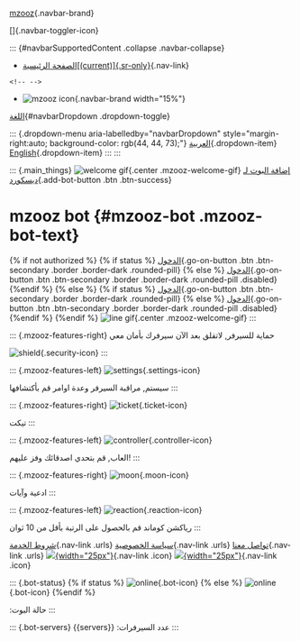 [mzooz](){.navbar-brand}

[]{.navbar-toggler-icon}

::: {#navbarSupportedContent .collapse .navbar-collapse}
-   [الصفحة الرئيسية[(current)]{.sr-only}](/home){.nav-link}

```{=html}
<!-- -->
```
-   ![mzooz
    icon](%7B%7Burl_for('static',%20filename='assets/images/mzooz.svg')%7D%7D){.navbar-brand
    width="15%"}

[اللغة](#){#navbarDropdown .dropdown-toggle}

::: {.dropdown-menu aria-labelledby="navbarDropdown" style="margin-right:auto; background-color: rgb(44, 44, 73);"}
[العربية](#){.dropdown-item} [English](#){.dropdown-item}
:::
:::

::: {.main_things}
![welcome
gif](%7B%7Burl_for('static',%20filename='assets/images/welcome.gif')%7D%7D){.center
.mzooz-welcome-gif} [إضافة البوت لـ
ديسكورد](%7B%7Binvite_bot%7D%7D){.add-bot-button .btn .btn-success}

mzooz bot {#mzooz-bot .mzooz-bot-text}
=========

{% if not authorized %} {% if status %} [الدخول](/login){.go-on-button
.btn .btn-secondary .border .border-dark .rounded-pill} {% else %}
[الدخول](#){.go-on-button .btn .btn-secondary .border .border-dark
.rounded-pill .disabled} {%endif %} {% else %} {% if status %}
[الدخول](/servers){.go-on-button .btn .btn-secondary .border
.border-dark .rounded-pill} {% else %} [الدخول](#){.go-on-button .btn
.btn-secondary .border .border-dark .rounded-pill .disabled} {%endif %}
{%endif %} ![line
gif](%7B%7Burl_for('static',%20filename='assets/images/line.gif')%7D%7D){.center
.mzooz-welcome-gif}
:::

::: {.mzooz-features-right}
حماية للسيرفر, لاتقلق بعد الآن سيرفرك بأمان معي

![shield](%7B%7Burl_for('static',%20filename='assets/images/shield.svg')%7D%7D){.security-icon}
:::

::: {.mzooz-features-left}
![settings](%7B%7Burl_for('static',%20filename='assets/images/settings.svg')%7D%7D){.settings-icon}

سيستم, مراقبة السيرفر وعدة اوامر قم بأكتشافها
:::

::: {.mzooz-features-right}
![ticket](%7B%7Burl_for('static',%20filename='assets/images/ticket.svg')%7D%7D){.ticket-icon}

تيكت
:::

::: {.mzooz-features-left}
![controller](%7B%7Burl_for('static',%20filename='assets/images/controle.svg')%7D%7D){.controller-icon}

العاب, قم بتحدي اصدقائك وفز عليهم!
:::

::: {.mzooz-features-right}
![moon](%7B%7Burl_for('static',%20filename='assets/images/moon.svg')%7D%7D){.moon-icon}

ادعية وآيات
:::

::: {.mzooz-features-left}
![reaction](%7B%7Burl_for('static',%20filename='assets/images/reaction.svg')%7D%7D){.reaction-icon}

رياكشن كوماند قم بالحصول على الرتبة بأقل من 10 ثوان
:::

[شروط الخدمة](#){.nav-link .urls} [سياسة الخصوصية](#){.nav-link .urls}
[تواصل معنا](#){.nav-link .urls}
[![](%7B%7Burl_for('static',%20filename='assets/images/discord.svg')%7D%7D){width="25px"}](#){.nav-link
.icon}
[![](%7B%7Burl_for('static',%20filename='assets/images/mzooz.svg')%7D%7D){width="25px"}](#){.nav-link
.icon}

::: {.bot-status}
{% if status %}
![online](%7B%7Burl_for('static',%20filename='assets/images/online.svg')%7D%7D){.bot-icon}
{% else %}
![online](%7B%7Burl_for('static',%20filename='assets/images/offline.svg')%7D%7D){.bot-icon}
{%endif %}

:حالة البوت
:::

::: {.bot-servers}
{{servers}} :عدد السيرفرات
:::
